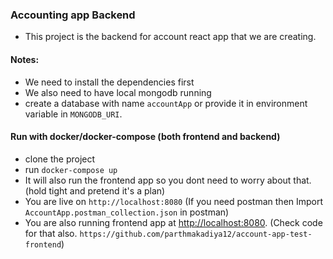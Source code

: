 ### Accounting app Backend

- This project is the backend for account react app that we are creating.


#### Notes:
- We need to install the dependencies first
- We also need to have local mongodb running 
- create a database with name `accountApp` or provide it in environment variable in `MONGODB_URI`.


#### Run with docker/docker-compose (both frontend and backend)

- clone the project
- run `docker-compose up`
- It will also run the frontend app so you dont need to worry about that. (hold tight and pretend it's a plan)
- You are live on `http://localhost:8080` (If you need postman then Import `AccountApp.postman_collection.json` in postman)
- You are also running frontend app at [http://localhost:8080](http://localhost:8080). (Check code for that also. `https://github.com/parthmakadiya12/account-app-test-frontend`)
